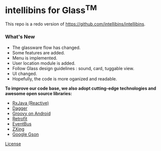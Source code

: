 intellibins for Glass<sup>TM</sup>
======================

This repo is a redo version of https://github.com/intellibins/intellibins.

### What's New

* The glassware flow has changed.
* Some features are added.
* Menu is implemented.
* User location module is added.
* Follow Glass design guidelines : sound, card, tuggable view.
* UI changed.
* Hopefully, the code is more oganized and readable.

**To improve our code base, we also adopt cutting-edge technologies and awesome open source libraries:** 
* [RxJava (Reactive)](https://github.com/ReactiveX/RxJava)
* [Dagger](http://square.github.io/dagger/) 
* [Groovy on Android](http://melix.github.io/blog/2014/06/grooid.html)
* [Retrofit](http://square.github.io/retrofit/)
* [EventBus](https://github.com/greenrobot/EventBus)
* [ZXing](https://github.com/zxing/zxing)
* [Google Gson](https://sites.google.com/site/gson/)

[License](https://raw.githubusercontent.com/intellibins/intellibins-for-glass/master/LICENSE)
